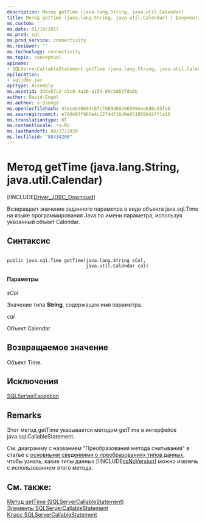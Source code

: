 ```yaml
---
description: Метод getTime (java.lang.String, java.util.Calendar)
title: Метод getTime (java.lang.String, java.util.Calendar) | Документы Майкрософт
ms.custom: ''
ms.date: 01/19/2017
ms.prod: sql
ms.prod_service: connectivity
ms.reviewer: ''
ms.technology: connectivity
ms.topic: conceptual
apiname:
- SQLServerCallableStatement.getTime (java.lang.String, java.util.Calendar)
apilocation:
- sqljdbc.jar
apitype: Assembly
ms.assetid: 3d4c67c2-a3c8-4a26-a159-89c5d63fda0b
author: David-Engel
ms.author: v-daenge
ms.openlocfilehash: 47ecebd8694c8fc7d89d88b96599eeabd0c55fa0
ms.sourcegitcommit: e700497f962e4c2274df16d9e651059b42ff1a10
ms.translationtype: HT
ms.contentlocale: ru-RU
ms.lasthandoff: 08/17/2020
ms.locfileid: "88434206"
---
```

# <a name="gettime-method-javalangstring-javautilcalendar"></a>Метод getTime (java.lang.String, java.util.Calendar)
[!INCLUDE[Driver_JDBC_Download](../../../includes/driver_jdbc_download.md)]

  Возвращает значение заданного параметра в виде объекта java.sql.Time на языке программирования Java по имени параметра, используя указанный объект Calendar.  
  
## <a name="syntax"></a>Синтаксис  
  
```  
  
public java.sql.Time getTime(java.lang.String sCol,  
                             java.util.Calendar cal)  
```  
  
#### <a name="parameters"></a>Параметры  
 *sCol*  
  
 Значение типа **String**, содержащее имя параметра.  
  
 *cal*  
  
 Объект Calendar.  
  
## <a name="return-value"></a>Возвращаемое значение  
 Объект Time.  
  
## <a name="exceptions"></a>Исключения  
 [SQLServerException](../../../connect/jdbc/reference/sqlserverexception-class.md)  
  
## <a name="remarks"></a>Remarks  
 Этот метод getTime указывается методом getTime в интерфейсе java.sql.CallableStatement.  
  
 См. диаграмму с названием "Преобразования метода считывания" в статье с [основными сведениями о преобразованиях типов данных](../../../connect/jdbc/understanding-data-type-conversions.md), чтобы узнать, какие типы данных [!INCLUDE[ssNoVersion](../../../includes/ssnoversion-md.md)] можно извлечь с использованием этого метода.  
  
## <a name="see-also"></a>См. также:  
 [Метод getTime (SQLServerCallableStatement)](../../../connect/jdbc/reference/gettime-method-sqlservercallablestatement.md)   
 [Элементы SQLServerCallableStatement](../../../connect/jdbc/reference/sqlservercallablestatement-members.md)   
 [Класс SQLServerCallableStatement](../../../connect/jdbc/reference/sqlservercallablestatement-class.md)  
  
  

